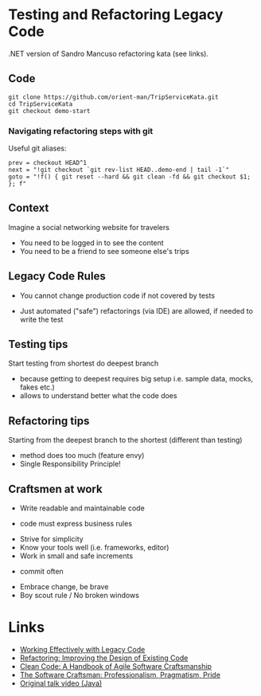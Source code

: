 # Testing and Refactoring Legacy Code

.NET version of Sandro Mancuso refactoring kata (see links).

## Code

    git clone https://github.com/orient-man/TripServiceKata.git
    cd TripServiceKata
    git checkout demo-start

### Navigating refactoring steps with git

Useful git aliases:

	prev = checkout HEAD^1
    next = "!git checkout `git rev-list HEAD..demo-end | tail -1`"
    goto = "!f() { git reset --hard && git clean -fd && git checkout $1; }; f"

## Context

Imagine a social networking website for travelers

 * You need to be logged in to see the content
 * You need to be a friend to see someone else's trips

## Legacy Code Rules

 * You cannot change production code if not covered by tests
  - Just automated ("safe") refactorings (via IDE) are allowed, if needed to write the test

## Testing tips

Start testing from shortest do deepest branch

 * because getting to deepest requires big setup i.e. sample data, mocks, fakes etc.)
 * allows to understand better what the code does

## Refactoring tips

Starting from the deepest branch to the shortest (different than testing)
 
 * method does too much (feature envy)
 * Single Responsibility Principle!

## Craftsmen at work

 * Write readable and maintainable code
  - code must express business rules
 * Strive for simplicity
 * Know your tools well (i.e. frameworks, editor)
 * Work in small and safe increments
  - commit often
 * Embrace change, be brave
 * Boy scout rule / No broken windows

# Links

 * [Working Effectively with Legacy Code](http://www.amazon.com/Working-Effectively-Legacy-Michael-Feathers/dp/0131177052)
 * [Refactoring: Improving the Design of Existing Code](http://www.amazon.com/Refactoring-Improving-Design-Existing-Code/dp/0201485672/)
 * [Clean Code: A Handbook of Agile Software Craftsmanship](http://www.amazon.com/Clean-Code-Handbook-Software-Craftsmanship/dp/0132350882)
 * [The Software Craftsman: Professionalism, Pragmatism, Pride](http://www.amazon.com/The-Software-Craftsman-Professionalism-Pragmatism/dp/0134052501)
 * [Original talk video (Java)](http://www.youtube.com/watch?v=_NnElPO5BU0)
